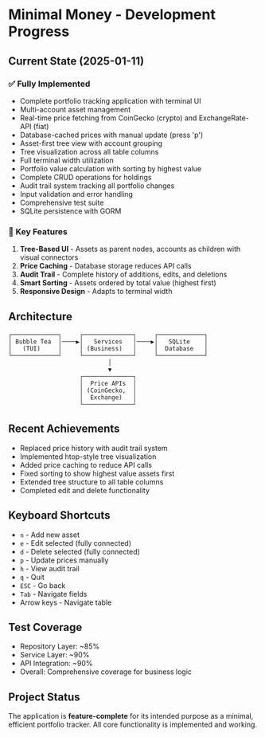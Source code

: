 # Minimal Money - Development Progress

## Current State (2025-01-11)

### ✅ Fully Implemented
- Complete portfolio tracking application with terminal UI
- Multi-account asset management
- Real-time price fetching from CoinGecko (crypto) and ExchangeRate-API (fiat)
- Database-cached prices with manual update (press 'p')
- Asset-first tree view with account grouping
- Tree visualization across all table columns
- Full terminal width utilization
- Portfolio value calculation with sorting by highest value
- Complete CRUD operations for holdings
- Audit trail system tracking all portfolio changes
- Input validation and error handling
- Comprehensive test suite
- SQLite persistence with GORM

### 🎯 Key Features
1. **Tree-Based UI** - Assets as parent nodes, accounts as children with visual connectors
2. **Price Caching** - Database storage reduces API calls
3. **Audit Trail** - Complete history of additions, edits, and deletions
4. **Smart Sorting** - Assets ordered by total value (highest first)
5. **Responsive Design** - Adapts to terminal width

## Architecture
```
┌─────────────┐     ┌──────────────┐     ┌─────────────┐
│ Bubble Tea  │────▶│   Services   │────▶│   SQLite    │
│   (TUI)     │     │ (Business)   │     │  Database   │
└─────────────┘     └──────────────┘     └─────────────┘
                            │
                            ▼
                    ┌──────────────┐
                    │  Price APIs  │
                    │ (CoinGecko,  │
                    │  Exchange)   │
                    └──────────────┘
```

## Recent Achievements
- Replaced price history with audit trail system
- Implemented htop-style tree visualization
- Added price caching to reduce API calls
- Fixed sorting to show highest value assets first
- Extended tree structure to all table columns
- Completed edit and delete functionality

## Keyboard Shortcuts
- `n` - Add new asset
- `e` - Edit selected (fully connected)
- `d` - Delete selected (fully connected)
- `p` - Update prices manually
- `h` - View audit trail
- `q` - Quit
- `ESC` - Go back
- `Tab` - Navigate fields
- Arrow keys - Navigate table

## Test Coverage
- Repository Layer: ~85%
- Service Layer: ~90%
- API Integration: ~90%
- Overall: Comprehensive coverage for business logic

## Project Status
The application is **feature-complete** for its intended purpose as a minimal, efficient portfolio tracker. All core functionality is implemented and working.